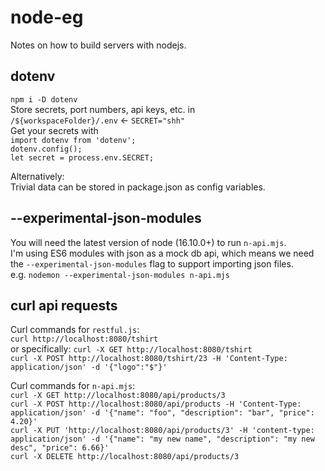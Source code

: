 # node-eg

Notes on how to build servers with nodejs.

## dotenv

`npm i -D dotenv`  
Store secrets, port numbers, api keys, etc. in  
`/${workspaceFolder}/.env` &larr; `SECRET="shh"`  
Get your secrets with  
`import dotenv from 'dotenv';`  
`dotenv.config();`  
`let secret = process.env.SECRET;`

Alternatively:  
Trivial data can be stored in package.json as config variables.

## --experimental-json-modules

You will need the latest version of node (16.10.0+) to run `n-api.mjs`.  
I'm using ES6 modules with json as a mock db api, which means we need the `--experimental-json-modules` flag to support importing json files.  
e.g. `nodemon --experimental-json-modules n-api.mjs`

## curl api requests

Curl commands for `restful.js`:  
`curl http://localhost:8080/tshirt`  
or specifically: `curl -X GET http://localhost:8080/tshirt`  
`curl -X POST http://localhost:8080/tshirt/23 -H 'Content-Type: application/json' -d '{"logo":"$"}'`

Curl commands for `n-api.mjs`:  
`curl -X GET http://localhost:8080/api/products/3`  
`curl -X POST http://localhost:8080/api/products -H 'Content-Type: application/json' -d '{"name": "foo", "description": "bar", "price": 4.20}'`  
`curl -X PUT 'http://localhost:8080/api/products/3' -H 'content-type: application/json' -d '{"name": "my new name", "description": "my new desc", "price": 6.66}'`  
`curl -X DELETE http://localhost:8080/api/products/3`
